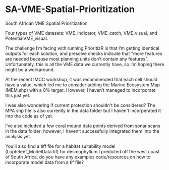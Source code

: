 # SA-VME-Spatial-Prioritization
South African VME Spatial Prioritization

Four types of VME datasets: VME_indicator, VME_catch, VME_visual, and PotentialVME_visual. 

The challenge I’m facing with running PrioritizR is that I’m getting identical outputs for each solution, and presolve checks indicate that "more features are needed because most planning units don’t contain any features". Unfortunately, this is all the VME data we currently have, so I’m hoping there might be a workaround. 

At the recent IMCC workshop, it was recommended that each cell should have a value, which led me to consider adding the Marine Ecosystem Map (MEM.shp) with a 0% target. However, I haven’t managed to incorporate this just yet. 

I was also wondering if current protection shouldn't be considered? The MPA shp file is also currently in the data folder but I haven't incorperated it into the code as of yet.

I’ve also included a few coral mound data points derived from sonar scans in the data folder; however, I haven’t successfully integrated them into the analysis yet.

You'll also find a tiff file for a habitat suitability model (LophReef_ModelData.tif) for desmophyllum I predicted off the west coast of South Africa, do you have any examples code/resources on how to incorporate model data from a tif file?
